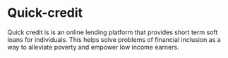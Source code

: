 # Quick-credit
Quick credit is is an online lending platform that provides short term soft loans for individuals. This helps solve problems of financial inclusion as a way to alleviate poverty and empower low income earners.
